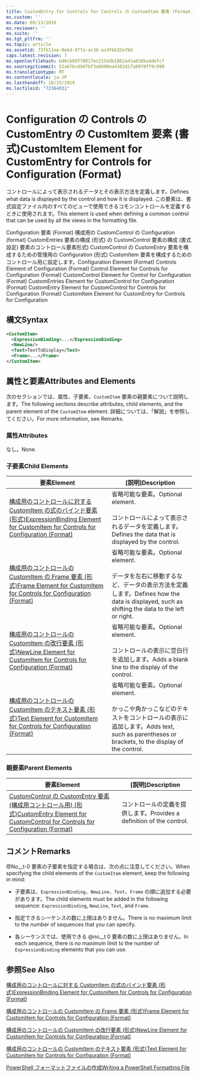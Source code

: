 ```yaml
---
title: CustomEntry for Controls for Controls の CustomItem 要素 (Format) |Microsoft Docs
ms.custom: ''
ms.date: 09/13/2016
ms.reviewer: ''
ms.suite: ''
ms.tgt_pltfrm: ''
ms.topic: article
ms.assetid: 73fb11ee-0ebd-477a-ac36-acdfbb32e70d
caps.latest.revision: 7
ms.openlocfilehash: bd0cb69770817ec215ddb1862a43a838baddefcf
ms.sourcegitcommit: 52a67bcd9d7bf3e8600ea4302d1fa8970ff9c998
ms.translationtype: MT
ms.contentlocale: ja-JP
ms.lasthandoff: 10/15/2019
ms.locfileid: "72364031"
---
```

# <a name="customitem-element-for-customentry-for-controls-for-configuration-format"></a><span data-ttu-id="93294-102">Configuration の Controls の CustomEntry の CustomItem 要素 (書式)</span><span class="sxs-lookup"><span data-stu-id="93294-102">CustomItem Element for CustomEntry for Controls for Configuration (Format)</span></span>

<span data-ttu-id="93294-103">コントロールによって表示されるデータとその表示方法を定義します。</span><span class="sxs-lookup"><span data-stu-id="93294-103">Defines what data is displayed by the control and how it is displayed.</span></span> <span data-ttu-id="93294-104">この要素は、書式設定ファイル内のすべてのビューで使用できるコモンコントロールを定義するときに使用されます。</span><span class="sxs-lookup"><span data-stu-id="93294-104">This element is used when defining a common control that can be used by all the views in the formatting file.</span></span>

<span data-ttu-id="93294-105">Configuration 要素 (Format) 構成用の CustomControl の Configuration (format) CustomEntries 要素の構成 (形式) の CustomControl 要素の構成 (書式設定) 要素のコントロール要素形式) CustomControl の CustomEntry 要素を構成するための管理用の Configuration (形式) CustomItem 要素を構成するためのコントロール用に設定します。</span><span class="sxs-lookup"><span data-stu-id="93294-105">Configuration Element (Format) Controls Element of Configuration (Format) Control Element for Controls for Configuration (Format) CustomControl Element for Control for Configuration (Format) CustomEntries Element for CustomControl for Configuration (Format) CustomEntry Element for CustomControl for Controls for Configuration (Format) CustomItem Element for CustomEntry for Controls for Configuration</span></span>

## <a name="syntax"></a><span data-ttu-id="93294-106">構文</span><span class="sxs-lookup"><span data-stu-id="93294-106">Syntax</span></span>

```xml
<CustomItem>
  <ExpressionBinding>...</ExpressionBinding>
  <NewLine/>
  <Text>TextToDisplay</Text>
  <Frame>...</Frame>
</CustomItem>
```

## <a name="attributes-and-elements"></a><span data-ttu-id="93294-107">属性と要素</span><span class="sxs-lookup"><span data-stu-id="93294-107">Attributes and Elements</span></span>

<span data-ttu-id="93294-108">次のセクションでは、属性、子要素、`CustomItem` 要素の親要素について説明します。</span><span class="sxs-lookup"><span data-stu-id="93294-108">The following sections describe attributes, child elements, and the parent element of the `CustomItem` element.</span></span> <span data-ttu-id="93294-109">詳細については、「解説」を参照してください。</span><span class="sxs-lookup"><span data-stu-id="93294-109">For more information, see Remarks.</span></span>

### <a name="attributes"></a><span data-ttu-id="93294-110">属性</span><span class="sxs-lookup"><span data-stu-id="93294-110">Attributes</span></span>

<span data-ttu-id="93294-111">なし。</span><span class="sxs-lookup"><span data-stu-id="93294-111">None.</span></span>

### <a name="child-elements"></a><span data-ttu-id="93294-112">子要素</span><span class="sxs-lookup"><span data-stu-id="93294-112">Child Elements</span></span>

|<span data-ttu-id="93294-113">要素</span><span class="sxs-lookup"><span data-stu-id="93294-113">Element</span></span>|<span data-ttu-id="93294-114">[説明]</span><span class="sxs-lookup"><span data-stu-id="93294-114">Description</span></span>|
|-------------|-----------------|
|[<span data-ttu-id="93294-115">構成用のコントロールに対する CustomItem の式のバインド要素 (形式)</span><span class="sxs-lookup"><span data-stu-id="93294-115">ExpressionBinding Element for CustomItem for Controls for Configuration (Format)</span></span>](./expressionbinding-element-for-customitem-for-controls-for-configuration-format.md)|<span data-ttu-id="93294-116">省略可能な要素。</span><span class="sxs-lookup"><span data-stu-id="93294-116">Optional element.</span></span><br /><br /> <span data-ttu-id="93294-117">コントロールによって表示されるデータを定義します。</span><span class="sxs-lookup"><span data-stu-id="93294-117">Defines the data that is displayed by the control.</span></span>|
|[<span data-ttu-id="93294-118">構成用のコントロールの CustomItem の Frame 要素 (形式)</span><span class="sxs-lookup"><span data-stu-id="93294-118">Frame Element for CustomItem for Controls for Configuration (Format)</span></span>](./frame-element-for-customitem-for-controls-for-configuration-format.md)|<span data-ttu-id="93294-119">省略可能な要素。</span><span class="sxs-lookup"><span data-stu-id="93294-119">Optional element.</span></span><br /><br /> <span data-ttu-id="93294-120">データを左右に移動するなど、データの表示方法を定義します。</span><span class="sxs-lookup"><span data-stu-id="93294-120">Defines how the data is displayed, such as shifting the data to the left or right.</span></span>|
|[<span data-ttu-id="93294-121">構成用のコントロールの CustomItem の改行要素 (形式)</span><span class="sxs-lookup"><span data-stu-id="93294-121">NewLine Element for CustomItem for Controls for Configuration (Format)</span></span>](./newline-element-for-customitem-for-controls-for-configuration-format.md)|<span data-ttu-id="93294-122">省略可能な要素。</span><span class="sxs-lookup"><span data-stu-id="93294-122">Optional element.</span></span><br /><br /> <span data-ttu-id="93294-123">コントロールの表示に空白行を追加します。</span><span class="sxs-lookup"><span data-stu-id="93294-123">Adds a blank line to the display of the control.</span></span>|
|[<span data-ttu-id="93294-124">構成用のコントロールの CustomItem のテキスト要素 (形式)</span><span class="sxs-lookup"><span data-stu-id="93294-124">Text Element for CustomItem for Controls for Configuration (Format)</span></span>](./text-element-for-customitem-for-controls-for-configuration-format.md)|<span data-ttu-id="93294-125">省略可能な要素。</span><span class="sxs-lookup"><span data-stu-id="93294-125">Optional element.</span></span><br /><br /> <span data-ttu-id="93294-126">かっこや角かっこなどのテキストをコントロールの表示に追加します。</span><span class="sxs-lookup"><span data-stu-id="93294-126">Adds text, such as parentheses or brackets, to the display of the control.</span></span>|

### <a name="parent-elements"></a><span data-ttu-id="93294-127">親要素</span><span class="sxs-lookup"><span data-stu-id="93294-127">Parent Elements</span></span>

|<span data-ttu-id="93294-128">要素</span><span class="sxs-lookup"><span data-stu-id="93294-128">Element</span></span>|<span data-ttu-id="93294-129">[説明]</span><span class="sxs-lookup"><span data-stu-id="93294-129">Description</span></span>|
|-------------|-----------------|
|[<span data-ttu-id="93294-130">CustomControl の CustomEntry 要素 (構成用コントロール用) (形式)</span><span class="sxs-lookup"><span data-stu-id="93294-130">CustomEntry Element for CustomControl for Controls for Configuration (Format)</span></span>](./customentry-element-for-customcontrol-for-controls-for-configuration-format.md)|<span data-ttu-id="93294-131">コントロールの定義を提供します。</span><span class="sxs-lookup"><span data-stu-id="93294-131">Provides a definition of the control.</span></span>|

## <a name="remarks"></a><span data-ttu-id="93294-132">コメント</span><span class="sxs-lookup"><span data-stu-id="93294-132">Remarks</span></span>

<span data-ttu-id="93294-133">@No__t-0 要素の子要素を指定する場合は、次の点に注意してください。</span><span class="sxs-lookup"><span data-stu-id="93294-133">When specifying the child elements of the `CustomItem` element, keep the following in mind:</span></span>

- <span data-ttu-id="93294-134">子要素は、`ExpressionBinding`、`NewLine`、`Text`、`Frame` の順に追加する必要があります。</span><span class="sxs-lookup"><span data-stu-id="93294-134">The child elements must be added in the following sequence: `ExpressionBinding`, `NewLine`, `Text`, and `Frame`.</span></span>

- <span data-ttu-id="93294-135">指定できるシーケンスの数に上限はありません。</span><span class="sxs-lookup"><span data-stu-id="93294-135">There is no maximum limit to the number of sequences that you can specify.</span></span>

- <span data-ttu-id="93294-136">各シーケンスでは、使用できる @no__t 0 要素の数に上限はありません。</span><span class="sxs-lookup"><span data-stu-id="93294-136">In each sequence, there is no maximum limit to the number of `ExpressionBinding` elements that you can use.</span></span>

## <a name="see-also"></a><span data-ttu-id="93294-137">参照</span><span class="sxs-lookup"><span data-stu-id="93294-137">See Also</span></span>

[<span data-ttu-id="93294-138">構成用のコントロールに対する CustomItem の式のバインド要素 (形式)</span><span class="sxs-lookup"><span data-stu-id="93294-138">ExpressionBinding Element for CustomItem for Controls for Configuration (Format)</span></span>](./expressionbinding-element-for-customitem-for-controls-for-configuration-format.md)

[<span data-ttu-id="93294-139">構成用のコントロールの CustomItem の Frame 要素 (形式)</span><span class="sxs-lookup"><span data-stu-id="93294-139">Frame Element for CustomItem for Controls for Configuration (Format)</span></span>](./frame-element-for-customitem-for-controls-for-configuration-format.md)

[<span data-ttu-id="93294-140">構成用のコントロールの CustomItem の改行要素 (形式)</span><span class="sxs-lookup"><span data-stu-id="93294-140">NewLine Element for CustomItem for Controls for Configuration (Format)</span></span>](./newline-element-for-customitem-for-controls-for-configuration-format.md)

[<span data-ttu-id="93294-141">構成用のコントロールの CustomItem のテキスト要素 (形式)</span><span class="sxs-lookup"><span data-stu-id="93294-141">Text Element for CustomItem for Controls for Configuration (Format)</span></span>](./text-element-for-customitem-for-controls-for-configuration-format.md)

[<span data-ttu-id="93294-142">PowerShell フォーマットファイルの作成</span><span class="sxs-lookup"><span data-stu-id="93294-142">Writing a PowerShell Formatting File</span></span>](./writing-a-powershell-formatting-file.md)
